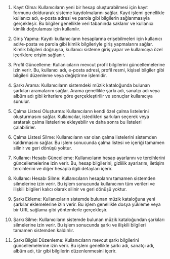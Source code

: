 1. Kayıt Olma:
Kullanıcıların yeni bir hesap oluşturabilmesi için kayıt formunu doldurarak sisteme kaydolmalarını sağlar. Kayıt işlemi genellikle kullanıcı adı, e-posta adresi ve parola gibi bilgilerin sağlanmasıyla gerçekleşir. Bu bilgiler genellikle veri tabanında saklanır ve kullanıcı kimlik doğrulaması için kullanılır.

2. Giriş Yapma:
Kayıtlı kullanıcıların hesaplarına erişebilmeleri için kullanıcı adı/e-posta ve parola gibi kimlik bilgileriyle giriş yapmalarını sağlar. Kimlik bilgileri doğruysa, kullanıcı sisteme giriş yapar ve kullanıcıya özel içeriklere erişim sağlanır.

3. Profil Güncelleme:
Kullanıcıların mevcut profil bilgilerini güncellemelerine izin verir. Bu, kullanıcı adı, e-posta adresi, profil resmi, kişisel bilgiler gibi bilgileri düzenleme veya değiştirme işlemidir.

4. Şarkı Arama:
Kullanıcıların sistemdeki müzik kataloğunda bulunan şarkıları aramalarını sağlar. Arama genellikle şarkı adı, sanatçı adı veya albüm adı gibi kriterlere göre gerçekleştirilir ve sonuçlar kullanıcıya sunulur.

5. Çalma Listesi Oluşturma:
Kullanıcıların kendi özel çalma listelerini oluşturmasını sağlar. Kullanıcılar, istedikleri şarkıları seçerek veya aratarak çalma listelerine ekleyebilir ve daha sonra bu listeleri çalabilirler.

6. Çalma Listesi Silme:
Kullanıcıların var olan çalma listelerini sistemden kaldırmasını sağlar. Bu işlem sonucunda çalma listesi ve içeriği tamamen silinir ve geri dönüşü yoktur.

7. Kullanıcı Hesabı Güncelleme:
Kullanıcıların hesap ayarlarını ve tercihlerini güncellemelerine izin verir. Bu, hesap bilgilerini, gizlilik ayarlarını, iletişim tercihlerini ve diğer hesapla ilgili detayları içerir.

8. Kullanıcı Hesabı Silme:
Kullanıcıların hesaplarını tamamen sistemden silmelerine izin verir. Bu işlem sonucunda kullanıcının tüm verileri ve ilişkili bilgileri kalıcı olarak silinir ve geri dönüşü yoktur.

9. Şarkı Ekleme:
Kullanıcıların sistemde bulunan müzik kataloğuna yeni şarkılar eklemelerine izin verir. Bu işlem genellikle dosya yükleme veya bir URL sağlama gibi yöntemlerle gerçekleşir.

10. Şarkı Silme:
Kullanıcıların sistemde bulunan müzik kataloğundan şarkıları silmelerine izin verir. Bu işlem sonucunda şarkı ve ilişkili bilgileri tamamen sistemden kaldırılır.

11. Şarkı Bilgisi Düzenleme:
Kullanıcıların mevcut şarkı bilgilerini güncellemelerine izin verir. Bu işlem genellikle şarkı adı, sanatçı adı, albüm adı, tür gibi bilgilerin düzenlenmesini içerir.
